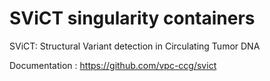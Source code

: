 # SViCT singularity containers

SViCT: Structural Variant detection in Circulating Tumor DNA

Documentation : https://github.com/vpc-ccg/svict
